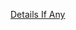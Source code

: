 [Details If Any](https://github.com/deathbybandaid/piholeparser/blob/master/RecentRunLogs/parsingscripts/EasyListCzechSlovakEasyList.md)

